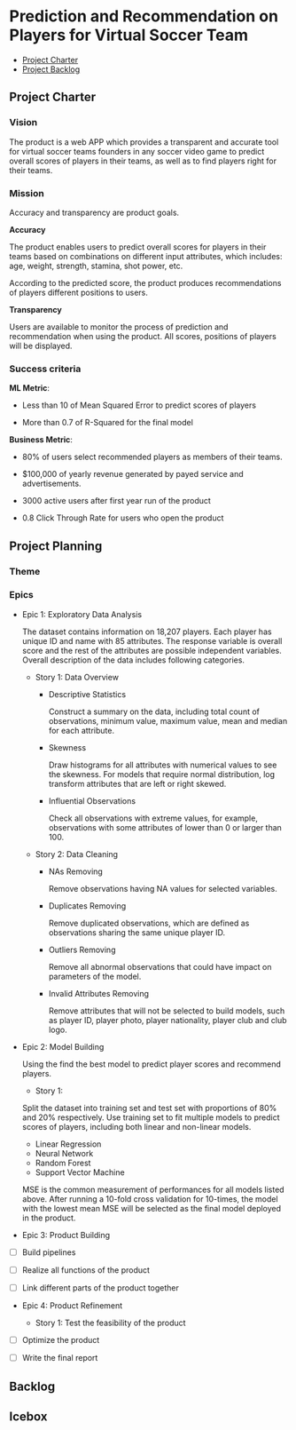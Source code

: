 # Prediction and Recommendation on Players for Virtual Soccer Team

<!-- toc -->

- [Project Charter](#project-charter)
- [Project Backlog](#project-backlog)

<!-- tocstop -->

## Project Charter 

### Vision

The product is a web APP which provides a transparent and accurate tool for virtual soccer teams founders in any soccer video game to predict overall scores of players in their teams, as well as to find players right for their teams.

### Mission

Accuracy and transparency are product goals.

**Accuracy**

The product enables users to predict overall scores for players in their teams based on combinations on different input attributes, which includes: age, weight, strength, stamina, shot power, etc.

According to the predicted score, the product produces recommendations of players different positions to users.

**Transparency**

Users are available to monitor the process of prediction and recommendation when using the product. All scores, positions of players will be displayed.

### Success criteria 

**ML Metric**: 

- Less than 10 of Mean Squared Error to predict  scores of players

- More than 0.7 of R-Squared for the final model

**Business Metric**: 

- 80% of users select recommended players as members of their teams.

- $100,000 of yearly revenue generated by payed service and advertisements.

- 3000 active users after first year run of the product

- 0.8 Click Through Rate for users who open the product

## Project Planning

### Theme

### Epics

- Epic 1: Exploratory Data Analysis

    The dataset contains information on 18,207 players. Each player has unique ID and name with 85 attributes. The response variable is overall score and the rest of the attributes are possible independent variables. Overall description of the data includes following categories.

  * Story 1: Data Overview

    + Descriptive Statistics
    
        Construct a summary on the data, including total count of observations, minimum value, maximum value, mean and median for each attribute.
        
    +  Skewness
    
        Draw histograms for all attributes with numerical values to see the skewness. For models that require normal distribution, log transform attributes that are left or right skewed.
      
    + Influential Observations
    
        Check all observations with extreme values, for example, observations with some attributes of lower than 0 or larger than 100.

  * Story 2: Data Cleaning
      
      + NAs Removing
       
         Remove observations having NA values for selected variables. 
         
      + Duplicates Removing
        
        Remove duplicated observations, which are defined as observations sharing the same unique player ID.
        
      + Outliers Removing
      
        Remove all abnormal observations that could have impact on parameters of the model.
      
      + Invalid Attributes Removing
     
        Remove attributes that will not be selected to build models, such as player ID, player photo, player nationality, player club and club logo.

- Epic 2: Model Building

  Using the find the best model to predict player scores and recommend players.

  * Story 1: 

  Split the dataset into training set and test set with proportions of 80% and 20% respectively. Use training set to fit multiple models to predict scores of players, including both linear and non-linear models. 
  
  * Linear Regression
  * Neural Network
  * Random Forest
  * Support Vector Machine
  
  MSE is the common measurement of performances for all models listed above. After running a 10-fold cross validation for 10-times, the model with the lowest mean MSE will be selected as the final model deployed in the product.

- Epic 3: Product Building

- [ ] Build pipelines

- [ ] Realize all functions of the product 

- [ ] Link different parts of the product together

- Epic 4: Product Refinement


  * Story 1: Test the feasibility of the product 

- [ ] Optimize the product

- [ ] Write the final report

## Backlog

## Icebox
<!--stackedit_data:
eyJoaXN0b3J5IjpbLTE3NDQxNjY2NTQsMjc3MTEwNzcxLDYwND
Y1NzA3NiwtODQzNTMxMTk1LDYxNzU3Mjg2MCwyMDMzMzc2NTU1
LC0yNTk5MTMyMDcsLTgyMzEzMDM5NSwtOTM3OTQ0MCw4MDM5OD
Q2ODMsMTc3NTgwNjM1MCw4NDkzMTc4OTQsMTI1MjYzNjY1Nywx
OTg2NDg3Mjk4LC0xNzA4ODI3NDA5LDEwMzQzMTYzMDcsNTEwMT
c0NDI1LC0yMTA1OTM5Njg4LC0xODg5MDA5MzQzLC04NTc3MzAy
MDNdfQ==
-->